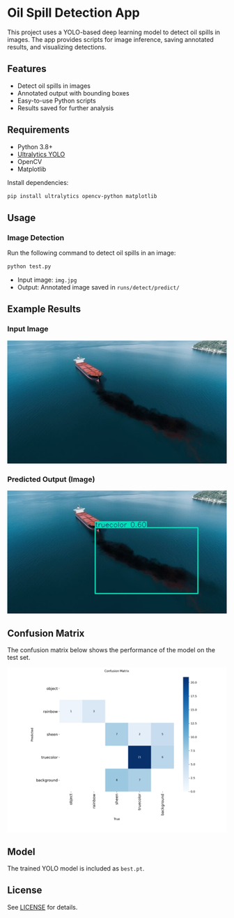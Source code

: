 # Oil Spill Detection App

This project uses a YOLO-based deep learning model to detect oil spills in images. The app provides scripts for image inference, saving annotated results, and visualizing detections.

## Features

- Detect oil spills in images
- Annotated output with bounding boxes
- Easy-to-use Python scripts
- Results saved for further analysis

## Requirements

- Python 3.8+
- [Ultralytics YOLO](https://github.com/ultralytics/ultralytics)
- OpenCV
- Matplotlib

Install dependencies:
```sh
pip install ultralytics opencv-python matplotlib
```

## Usage

### Image Detection

Run the following command to detect oil spills in an image:

```sh
python test.py
```

- Input image: `img.jpg`
- Output: Annotated image saved in `runs/detect/predict/`

## Example Results

### Input Image

![Input Image](test-oil_spill.jpg)

### Predicted Output (Image)

![Predicted Output](runs/detect/predict/test-oil_spill.jpg)

## Confusion Matrix

The confusion matrix below shows the performance of the model on the test set.

![Confusion Matrix](confusion_matrix.jpg)

## Model

The trained YOLO model is included as `best.pt`.

## License

See [LICENSE](LICENSE) for details.
